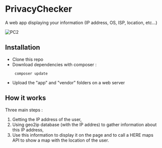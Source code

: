 # PrivacyChecker
A web app displaying your information (IP address, OS, ISP, location, etc...)

![PC2](https://user-images.githubusercontent.com/53975649/120770184-2e375100-c51e-11eb-9714-f0ffb4f2c97c.png)

## Installation

- Clone this repo
- Download dependencies with composer : 
    ```shell
     composer update
- Upload the "app" and "vendor" folders on a web server

## How it works
Three main steps :
1) Getting the IP address of the user,
2) Using geo2ip database (with the IP addres) to gather information about this IP address,
3) Use this information to display it on the page and to call a HERE maps API to show a map with the location of the user.
